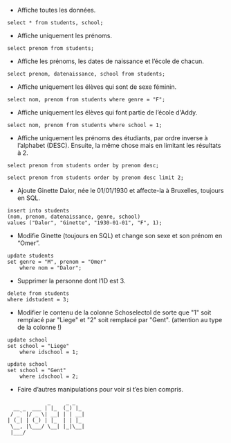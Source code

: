 - Affiche toutes les données.
```
select * from students, school;
```
- Affiche uniquement les prénoms.
```
select prenom from students;
```
- Affiche les prénoms, les dates de naissance et l’école de chacun.
```
select prenom, datenaissance, school from students;
```
- Affiche uniquement les élèves qui sont de sexe féminin.
```
select nom, prenom from students where genre = "F";
```
- Affiche uniquement les élèves qui font partie de l’école d'Addy.
```
select nom, prenom from students where school = 1;
```
- Affiche uniquement les prénoms des étudiants, par ordre inverse à l’alphabet (DESC). Ensuite, la même chose mais en limitant les résultats à 2.
```
select prenom from students order by prenom desc;

select prenom from students order by prenom desc limit 2;
```
- Ajoute Ginette Dalor, née le 01/01/1930 et affecte-la à Bruxelles, toujours en SQL.
```
insert into students
(nom, prenom, datenaissance, genre, school)
values ("Dalor", "Ginette", "1930-01-01", "F", 1);
```
- Modifie Ginette (toujours en SQL) et change son sexe et son prénom en “Omer”.
```
update students
set genre = "M", prenom = "Omer"
	where nom = "Dalor";
```
- Supprimer la personne dont l’ID est 3.
```
delete from students
where idstudent = 3;
```
- Modifier le contenu de la colonne Schoselectol de sorte que "1" soit remplacé par "Liege" et "2" soit remplacé par "Gent". (attention au type de la colonne !)
```
update school
set school = "Liege"
	where idschool = 1;

update school
set school = "Gent"
	where idschool = 2;
```
- Faire d’autres manipulations pour voir si t’es bien compris.
```
             _     _ _   
  __ _  ___ | |_  (_) |_ 
 / _` |/ _ \| __| | | __|
| (_| | (_) | |_  | | |_ 
 \__, |\___/ \__| |_|\__|
 |___/
```